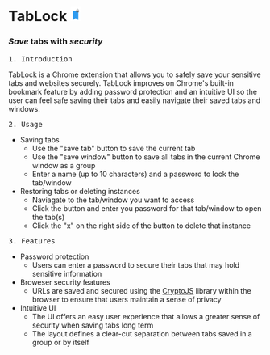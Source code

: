 # TabLock <img src="favicon.svg" alt="logo" width="20"/>

### ***Save*** tabs with ***security***
<pre>
1. Introduction
</pre>

TabLock is a Chrome extension that allows you to safely save your sensitive tabs and websites securely. TabLock improves on Chrome's built-in bookmark feature by adding password protection and an intuitive UI so the user can feel safe saving their tabs and easily navigate their saved tabs and windows.

<pre>
2. Usage
</pre>
- Saving tabs
    - Use the "save tab" button to save the current tab 
    - Use the "save window" button to save all tabs in the current Chrome window as a group
    - Enter a name (up to 10 characters) and a password to lock the tab/window
- Restoring tabs or deleting instances
    - Naviagate to the tab/window you want to access
    - Click the button and enter you password for that tab/window to open the tab(s)
    - Click the "x" on the right side of the button to delete that instance 

<pre>
3. Features
</pre>
- Password protection
    - Users can enter a password to secure their tabs that may hold sensitive information
- Broweser security features
    - URLs are saved and secured using the [CryptoJS][1] library within the browser to ensure that users maintain a sense of privacy
- Intuitive UI
    - The UI offers an easy user experience that allows a greater sense of security when saving tabs long term
    - The layout defines a clear-cut separation between tabs saved in a group or by itself

[1]: https://www.npmjs.com/package/crypto-js
